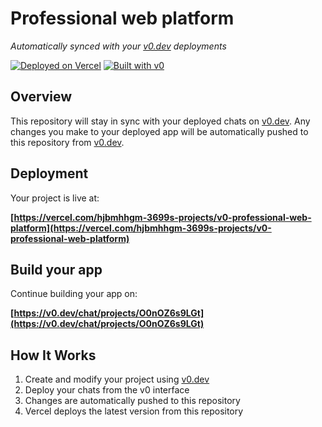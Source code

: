 # Professional web platform

*Automatically synced with your [v0.dev](https://v0.dev) deployments*

[![Deployed on Vercel](https://img.shields.io/badge/Deployed%20on-Vercel-black?style=for-the-badge&logo=vercel)](https://vercel.com/hjbmhhgm-3699s-projects/v0-professional-web-platform)
[![Built with v0](https://img.shields.io/badge/Built%20with-v0.dev-black?style=for-the-badge)](https://v0.dev/chat/projects/O0nOZ6s9LGt)

## Overview

This repository will stay in sync with your deployed chats on [v0.dev](https://v0.dev).
Any changes you make to your deployed app will be automatically pushed to this repository from [v0.dev](https://v0.dev).

## Deployment

Your project is live at:

**[https://vercel.com/hjbmhhgm-3699s-projects/v0-professional-web-platform](https://vercel.com/hjbmhhgm-3699s-projects/v0-professional-web-platform)**

## Build your app

Continue building your app on:

**[https://v0.dev/chat/projects/O0nOZ6s9LGt](https://v0.dev/chat/projects/O0nOZ6s9LGt)**

## How It Works

1. Create and modify your project using [v0.dev](https://v0.dev)
2. Deploy your chats from the v0 interface
3. Changes are automatically pushed to this repository
4. Vercel deploys the latest version from this repository